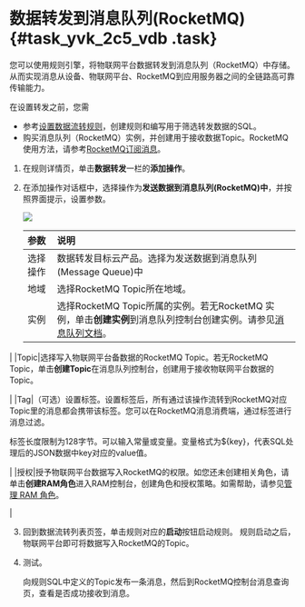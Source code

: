 # 数据转发到消息队列\(RocketMQ\) {#task_yvk_2c5_vdb .task}

您可以使用规则引擎，将物联网平台数据转发到消息队列（RocketMQ）中存储。从而实现消息从设备、物联网平台、RocketMQ到应用服务器之间的全链路高可靠传输能力。

在设置转发之前，您需

-   参考[设置数据流转规则](cn.zh-CN/用户指南/规则引擎/数据流转/设置数据流转规则.md#)，创建规则和编写用于筛选转发数据的SQL。
-   购买消息队列（RocketMQ）实例，并创建用于接收数据Topic。RocketMQ使用方法，请参考[RocketMQ订阅消息](https://help.aliyun.com/document_detail/34411.html)。

1.  在规则详情页，单击**数据转发**一栏的**添加操作**。 
2.  在添加操作对话框中，选择操作为**发送数据到消息队列\(RocketMQ\)中**，并按照界面提示，设置参数。 

    ![](http://static-aliyun-doc.oss-cn-hangzhou.aliyuncs.com/assets/img/7544/15540818632637_zh-CN.png)

    |参数|说明|
    |:-|:-|
    |选择操作|数据转发目标云产品。选择为发送数据到消息队列\(Message Queue\)中|
    |地域|选择RocketMQ Topic所在地域。|
    |实例|选择RocketMQ Topic所属的实例。若无RocketMQ 实例，单击**创建实例**到消息队列控制台创建实例。请参见[消息队列文档](https://help.aliyun.com/product/29530.html)。

|
    |Topic|选择写入物联网平台备数据的RocketMQ Topic。若无RocketMQ Topic，单击**创建Topic**在消息队列控制台，创建用于接收物联网平台数据的Topic。

|
    |Tag|（可选）设置标签。设置标签后，所有通过该操作流转到RocketMQ对应Topic里的消息都会携带该标签。您可以在RocketMQ消息消费端，通过标签进行消息过滤。

标签长度限制为128字节。可以输入常量或变量。变量格式为$\{key\}，代表SQL处理后的JSON数据中key对应的value值。

|
    |授权|授予物联网平台数据写入RocketMQ的权限。如您还未创建相关角色，请单击**创建RAM角色**进入RAM控制台，创建角色和授权策略。如需帮助，请参见[管理 RAM 角色](https://help.aliyun.com/document_detail/93691.html)。

|

3.  回到数据流转列表页签，单击规则对应的**启动**按钮启动规则。 规则启动之后，物联网平台即可将数据写入RocketMQ的Topic。
4.  测试。 

    向规则SQL中定义的Topic发布一条消息，然后到RocketMQ控制台消息查询页，查看是否成功接收到消息。


